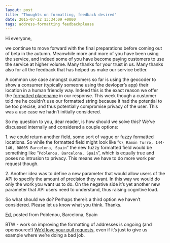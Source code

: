 ```yaml
--- 
layout: post
title: "Thoughts on formatting, feedback desired"
date: 2015-07-22 13:34:09 +0000
tags: address-formatting feedbackplease
---
```

Hi everyone,

we continue to move forward with the final preparations before coming out of beta in the autumn. Meanwhile more and more of you have been using the service, and indeed some of you have become paying customers to use the service at higher volume. Many thanks for your trust in us. Many thanks also for all the feedback that has helped us make our service better. 

A common use case amongst customers so far is using the geocoder to show a consumer (typically someone using the devloper’s app) their location in a human friendly way. Indeed this is the exact reason we offer the [formatted placename](http://geocoder.opencagedata.com/api.html#formatted) in our response. This week though a customer told me he couldn’t use our formatted string because it had the potential to be too precise, and thus potentially compromise privacy of the user. This was a use case we hadn’t initially considered. 

So my question to you, dear reader, is how should we solve this? We’ve discussed internally and considered a couple options:  

1\. we could return another field, some sort of vague or fuzzy formatted locations. So while the formatted field might look like “`C\ Ramón Turró, 144-146, 08005 Barcelona, Spain`” the new fuzzy formatted field would be something like “`Poblenou, Barcelona, Spain`”, which is equally true and poses no intrusion to privacy. This means we have to do more work per request though. 

2\. Another idea was to define a new parameter that would allow users of the API to specify the amount of precision they want. In this way we would do only the work you want us to do. On the negative side it’s yet another new parameter that API users need to understand, thus raising cognitive load. 

So what should we do? Perhaps there’s a third option we haven’t considered. Please let us know what you think. Thanks.

[Ed](https://twitter.com/freyfogle), posted from Poblenou, Barcelona, Spain

BTW - work on improving the formatting of addresses is ongoing (and opensource!) [We’d love your pull requests](https://github.com/OpenCageData/address-formatting), even if it’s just to give us example where we’re doing a bad job.